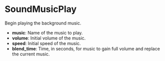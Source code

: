 # SoundMusicPlay

Begin playing the background music.

-   **music**: Name of the music to play.
-   **volume**: Initial volume of the music.
-   **speed**: Initial speed of the music.
-   **blend\_time**: Time, in seconds, for music to gain full volume and
    replace the current music.
